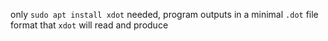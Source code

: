 only `sudo apt install xdot` needed,
program outputs in a minimal `.dot` file format that `xdot` will read and produce

